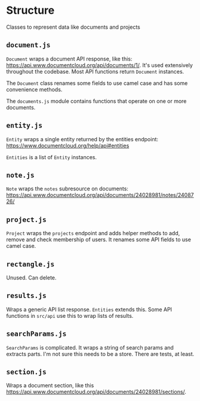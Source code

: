 # Structure

Classes to represent data like documents and projects

## `document.js`

`Document` wraps a document API response, like this: https://api.www.documentcloud.org/api/documents/1/. It's used extensively throughout the codebase. Most API functions return `Document` instances.

The `Document` class renames some fields to use camel case and has some convenience methods.

The `documents.js` module contains functions that operate on one or more documents.

## `entity.js`

`Entity` wraps a single entity returned by the entities endpoint: https://www.documentcloud.org/help/api#entities

`Entities` is a list of `Entity` instances.

## `note.js`

`Note` wraps the `notes` subresource on documents: https://api.www.documentcloud.org/api/documents/24028981/notes/2408726/

## `project.js`

`Project` wraps the `projects` endpoint and adds helper methods to add, remove and check membership of users. It renames some API fields to use camel case.

## `rectangle.js`

Unused. Can delete.

## `results.js`

Wraps a generic API list response. `Entities` extends this. Some API functions in `src/api` use this to wrap lists of results.

## `searchParams.js`

`SearchParams` is complicated. It wraps a string of search params and extracts parts. I'm not sure this needs to be a store. There are tests, at least.

## `section.js`

Wraps a document section, like this https://api.www.documentcloud.org/api/documents/24028981/sections/.
